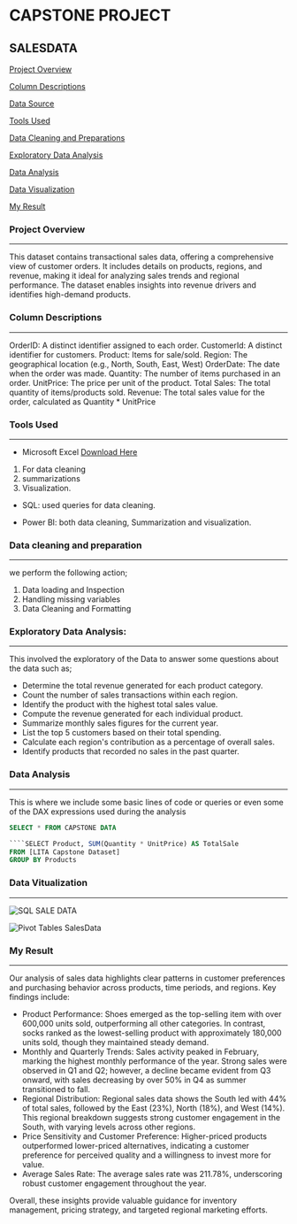 # CAPSTONE PROJECT

## SALESDATA
[Project Overview](#project-overview)

[Column Descriptions](#column-descriptions)

[Data Source](#data-source)

[Tools Used](#tools-used)

 [Data Cleaning and Preparations](#data-cleaning-and-preparations)
 
[Exploratory Data Analysis](#exploratory-data-analysis)
 
 [Data Analysis](#data-analysis)
 
 [Data Visualization](#data-visualization)
 
 [My Result](#my-result)

### Project Overview
---
 This dataset contains transactional sales data, offering a comprehensive view of customer orders. It includes details on products, regions, and revenue, making it ideal for analyzing sales trends and regional performance. The dataset enables insights into revenue drivers and identifies high-demand products.

### Column Descriptions
---
OrderID: A distinct identifier assigned to each order.
CustomerId: A distinct identifier for customers.
Product: Items for sale/sold.
Region: The geographical location (e.g., North, South, East, West) 
OrderDate: The date when the order was made.
Quantity: The number of items purchased in an order.
UnitPrice: The price per unit of the product.
Total Sales: The total quantity of items/products sold.
Revenue: The total sales value for the order, calculated as Quantity * UnitPrice

### Tools Used
---
- Microsoft Excel [Download Here](https://www.microsft.com)
1. For data cleaning
2. summarizations
3. Visualization.

- SQL: used queries for data cleaning.

- Power BI:  both data cleaning, Summarization and visualization.

### Data cleaning and preparation 
---
 we perform the following action;

1. Data loading and Inspection
2. Handling missing variables
3. Data Cleaning and Formatting

### Exploratory Data Analysis:
---
This involved the exploratory of the Data to answer some questions about the data such as;
- 	Determine the total revenue generated for each product category.
- Count the number of sales transactions within each region.
- Identify the product with the highest total sales value.
- Compute the revenue generated for each individual product.
- Summarize monthly sales figures for the current year.
- List the top 5 customers based on their total spending.
- Calculate each region's contribution as a percentage of overall sales.
- Identify products that recorded no sales in the past quarter.


### Data Analysis
---
This is where we include some basic lines of code or queries or even some of the DAX expressions used during the analysis

```SQL
SELECT * FROM CAPSTONE DATA 

````SELECT Product, SUM(Quantity * UnitPrice) AS TotalSale
FROM [LITA Capstone Dataset]
GROUP BY Products 
```


### Data Vitualization
---
![SQL SALE DATA](https://github.com/user-attachments/assets/7e5fe9ec-7825-4521-81cd-c332cce8e5fd)



![Pivot Tables SalesData](https://github.com/user-attachments/assets/df608dbe-13dd-4afc-a68a-f54d463fbf33)



### My Result
---
Our analysis of sales data highlights clear patterns in customer preferences and purchasing behavior across products, time periods, and regions.
Key findings include:
- Product Performance: Shoes emerged as the top-selling item with over 600,000 units sold, outperforming all other categories. In contrast, socks ranked as the lowest-selling product with approximately 180,000 units sold, though they maintained steady demand.
- Monthly and Quarterly Trends: Sales activity peaked in February, marking the highest monthly performance of the year. Strong sales were observed in Q1 and Q2; however, a decline became evident from Q3 onward, with sales decreasing by over 50% in Q4 as summer transitioned to fall.
- Regional Distribution: Regional sales data shows the South led with 44% of total sales, followed by the East (23%), North (18%), and West (14%). This regional breakdown suggests strong customer engagement in the South, with varying levels across other regions.
- Price Sensitivity and Customer Preference: Higher-priced products outperformed lower-priced alternatives, indicating a customer preference for perceived quality and a willingness to invest more for value.
- Average Sales Rate: The average sales rate was 211.78%, underscoring robust customer engagement throughout the year.

Overall, these insights provide valuable guidance for inventory management, pricing strategy, and targeted regional marketing efforts.
